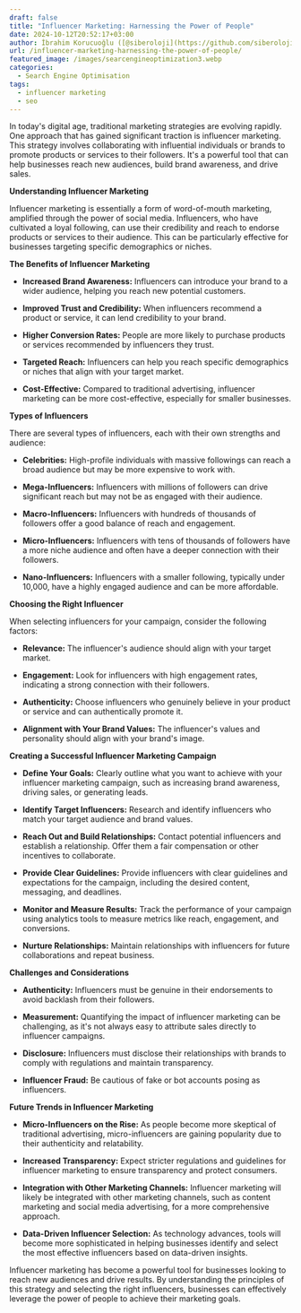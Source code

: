 ```yaml
---
draft: false
title: "Influencer Marketing: Harnessing the Power of People"
date: 2024-10-12T20:52:17+03:00
author: İbrahim Korucuoğlu ([@siberoloji](https://github.com/siberoloji))
url: /influencer-marketing-harnessing-the-power-of-people/
featured_image: /images/searcengineoptimization3.webp
categories:
  - Search Engine Optimisation
tags:
  - influencer marketing
  - seo
---
```



In today's digital age, traditional marketing strategies are evolving rapidly. One approach that has gained significant traction is influencer marketing. This strategy involves collaborating with influential individuals or brands to promote products or services to their followers. It's a powerful tool that can help businesses reach new audiences, build brand awareness, and drive sales.



**Understanding Influencer Marketing**



Influencer marketing is essentially a form of word-of-mouth marketing, amplified through the power of social media. Influencers, who have cultivated a loyal following, can use their credibility and reach to endorse products or services to their audience. This can be particularly effective for businesses targeting specific demographics or niches.



**The Benefits of Influencer Marketing**


* **Increased Brand Awareness:** Influencers can introduce your brand to a wider audience, helping you reach new potential customers.

* **Improved Trust and Credibility:** When influencers recommend a product or service, it can lend credibility to your brand.

* **Higher Conversion Rates:** People are more likely to purchase products or services recommended by influencers they trust.

* **Targeted Reach:** Influencers can help you reach specific demographics or niches that align with your target market.

* **Cost-Effective:** Compared to traditional advertising, influencer marketing can be more cost-effective, especially for smaller businesses.




**Types of Influencers**



There are several types of influencers, each with their own strengths and audience:


* **Celebrities:** High-profile individuals with massive followings can reach a broad audience but may be more expensive to work with.

* **Mega-Influencers:** Influencers with millions of followers can drive significant reach but may not be as engaged with their audience.

* **Macro-Influencers:** Influencers with hundreds of thousands of followers offer a good balance of reach and engagement.

* **Micro-Influencers:** Influencers with tens of thousands of followers have a more niche audience and often have a deeper connection with their followers.

* **Nano-Influencers:** Influencers with a smaller following, typically under 10,000, have a highly engaged audience and can be more affordable.




**Choosing the Right Influencer**



When selecting influencers for your campaign, consider the following factors:


* **Relevance:** The influencer's audience should align with your target market.

* **Engagement:** Look for influencers with high engagement rates, indicating a strong connection with their followers.

* **Authenticity:** Choose influencers who genuinely believe in your product or service and can authentically promote it.

* **Alignment with Your Brand Values:** The influencer's values and personality should align with your brand's image.




**Creating a Successful Influencer Marketing Campaign**


* **Define Your Goals:** Clearly outline what you want to achieve with your influencer marketing campaign, such as increasing brand awareness, driving sales, or generating leads.

* **Identify Target Influencers:** Research and identify influencers who match your target audience and brand values.

* **Reach Out and Build Relationships:** Contact potential influencers and establish a relationship. Offer them a fair compensation or other incentives to collaborate.

* **Provide Clear Guidelines:** Provide influencers with clear guidelines and expectations for the campaign, including the desired content, messaging, and deadlines.

* **Monitor and Measure Results:** Track the performance of your campaign using analytics tools to measure metrics like reach, engagement, and conversions.

* **Nurture Relationships:** Maintain relationships with influencers for future collaborations and repeat business.




**Challenges and Considerations**


* **Authenticity:** Influencers must be genuine in their endorsements to avoid backlash from their followers.

* **Measurement:** Quantifying the impact of influencer marketing can be challenging, as it's not always easy to attribute sales directly to influencer campaigns.

* **Disclosure:** Influencers must disclose their relationships with brands to comply with regulations and maintain transparency.

* **Influencer Fraud:** Be cautious of fake or bot accounts posing as influencers.




**Future Trends in Influencer Marketing**


* **Micro-Influencers on the Rise:** As people become more skeptical of traditional advertising, micro-influencers are gaining popularity due to their authenticity and relatability.

* **Increased Transparency:** Expect stricter regulations and guidelines for influencer marketing to ensure transparency and protect consumers.

* **Integration with Other Marketing Channels:** Influencer marketing will likely be integrated with other marketing channels, such as content marketing and social media advertising, for a more comprehensive approach.

* **Data-Driven Influencer Selection:** As technology advances, tools will become more sophisticated in helping businesses identify and select the most effective influencers based on data-driven insights.




Influencer marketing has become a powerful tool for businesses looking to reach new audiences and drive results. By understanding the principles of this strategy and selecting the right influencers, businesses can effectively leverage the power of people to achieve their marketing goals.
